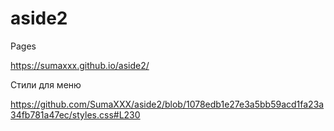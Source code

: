 # aside2
Pages

https://sumaxxx.github.io/aside2/


Стили для меню 

https://github.com/SumaXXX/aside2/blob/1078edb1e27e3a5bb59acd1fa23a34fb781a47ec/styles.css#L230
